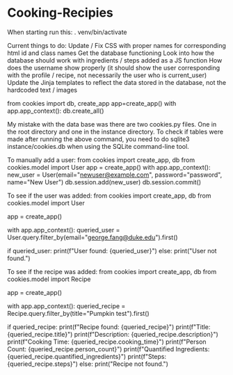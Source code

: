 # Cooking-Recipies

When starting run this:
. venv/bin/activate


Current things to do:
Update / Fix CSS with proper names for corresponding html id and class names
Get the database functioning
Look into how the database should work with ingredients / steps added as a JS function
How does the username show properly (it should show the user corresponding with the profile / recipe, not necessarily the
    user who is current_user)
Update the Jinja templates to reflect the data stored in the database, not the hardcoded text / images



from cookies import db, create_app
app=create_app()
with app.app_context():
    db.create_all()

My mistake with the data base was there are two cookies.py files. One in the root directory and one in the instance directory. To check if tables were made after running the above command, you need to do sqlite3 instance/cookies.db when using the SQLite command-line tool. 


To manually add a user:
from cookies import create_app, db
from cookies.model import User
app = create_app()
with app.app_context():
    new_user = User(email="newuser@example.com", password="password", name="New User")
    db.session.add(new_user)
    db.session.commit()

To see if the user was added:
from cookies import create_app, db
from cookies.model import User

app = create_app()

with app.app_context():
    queried_user = User.query.filter_by(email="george.fang@duke.edu").first()

if queried_user:
    print(f"User found: {queried_user}")
else:
    print("User not found.")


To see if the recipe was added:
from cookies import create_app, db
from cookies.model import Recipe

app = create_app()

with app.app_context():
    queried_recipe = Recipe.query.filter_by(title="Pumpkin test").first()

if queried_recipe:
    print(f"Recipe found: {queried_recipe}")
    print(f"Title: {queried_recipe.title}")
    print(f"Description: {queried_recipe.description}")
    print(f"Cooking Time: {queried_recipe.cooking_time}")
    print(f"Person Count: {queried_recipe.person_count}")
    print(f"Quantified Ingredients: {queried_recipe.quantified_ingredients}")
    print(f"Steps: {queried_recipe.steps}")
else:
    print("Recipe not found.")